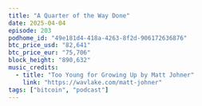 ```yaml
---
title: "A Quarter of the Way Done"
date: 2025-04-04
episode: 203
podhome_id: "49e181d4-418a-4263-8f2d-906172636876"
btc_price_usd: "82,641"
btc_price_eur: "75,706"
block_height: "890,632"
music_credits:
  - title: "Too Young for Growing Up by Matt Johner"
    link: "https://wavlake.com/matt-johner"
tags: ["bitcoin", "podcast"]
---
```

